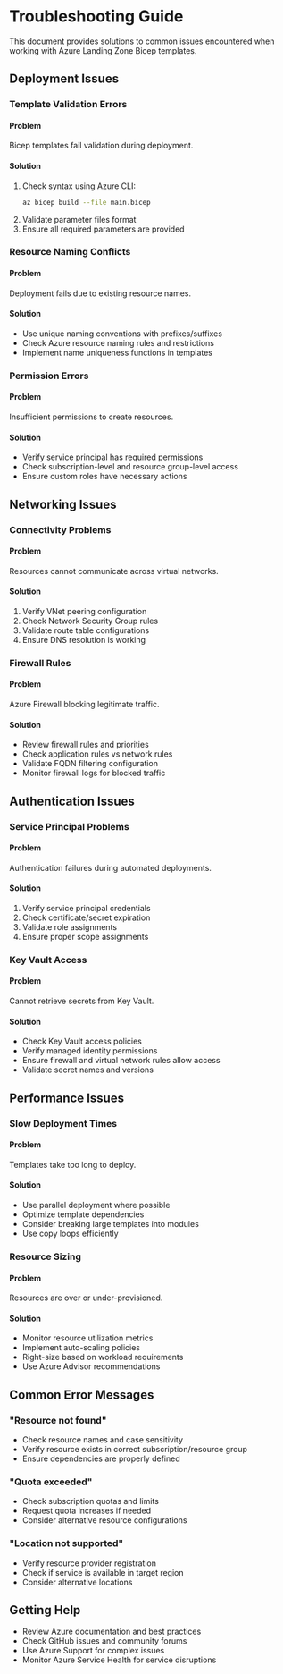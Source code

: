 # Troubleshooting Guide

This document provides solutions to common issues encountered when working with Azure Landing Zone Bicep templates.

## Deployment Issues

### Template Validation Errors

#### Problem
Bicep templates fail validation during deployment.

#### Solution
1. Check syntax using Azure CLI:
   ```bash
   az bicep build --file main.bicep
   ```
2. Validate parameter files format
3. Ensure all required parameters are provided

### Resource Naming Conflicts

#### Problem
Deployment fails due to existing resource names.

#### Solution
- Use unique naming conventions with prefixes/suffixes
- Check Azure resource naming rules and restrictions
- Implement name uniqueness functions in templates

### Permission Errors

#### Problem
Insufficient permissions to create resources.

#### Solution
- Verify service principal has required permissions
- Check subscription-level and resource group-level access
- Ensure custom roles have necessary actions

## Networking Issues

### Connectivity Problems

#### Problem
Resources cannot communicate across virtual networks.

#### Solution
1. Verify VNet peering configuration
2. Check Network Security Group rules
3. Validate route table configurations
4. Ensure DNS resolution is working

### Firewall Rules

#### Problem
Azure Firewall blocking legitimate traffic.

#### Solution
- Review firewall rules and priorities
- Check application rules vs network rules
- Validate FQDN filtering configuration
- Monitor firewall logs for blocked traffic

## Authentication Issues

### Service Principal Problems

#### Problem
Authentication failures during automated deployments.

#### Solution
1. Verify service principal credentials
2. Check certificate/secret expiration
3. Validate role assignments
4. Ensure proper scope assignments

### Key Vault Access

#### Problem
Cannot retrieve secrets from Key Vault.

#### Solution
- Check Key Vault access policies
- Verify managed identity permissions
- Ensure firewall and virtual network rules allow access
- Validate secret names and versions

## Performance Issues

### Slow Deployment Times

#### Problem
Templates take too long to deploy.

#### Solution
- Use parallel deployment where possible
- Optimize template dependencies
- Consider breaking large templates into modules
- Use copy loops efficiently

### Resource Sizing

#### Problem
Resources are over or under-provisioned.

#### Solution
- Monitor resource utilization metrics
- Implement auto-scaling policies
- Right-size based on workload requirements
- Use Azure Advisor recommendations

## Common Error Messages

### "Resource not found"
- Check resource names and case sensitivity
- Verify resource exists in correct subscription/resource group
- Ensure dependencies are properly defined

### "Quota exceeded"
- Check subscription quotas and limits
- Request quota increases if needed
- Consider alternative resource configurations

### "Location not supported"
- Verify resource provider registration
- Check if service is available in target region
- Consider alternative locations

## Getting Help

- Review Azure documentation and best practices
- Check GitHub issues and community forums
- Use Azure Support for complex issues
- Monitor Azure Service Health for service disruptions
